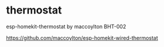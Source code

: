 # thermostat
esp-homekit-thermostat by maccoylton BHT-002

https://github.com/maccoylton/esp-homekit-wired-thermostat
